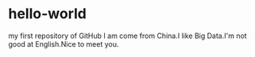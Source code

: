 # hello-world
my first repository of GitHub
I am come from China.I like Big Data.I'm not good at English.Nice to meet you.
